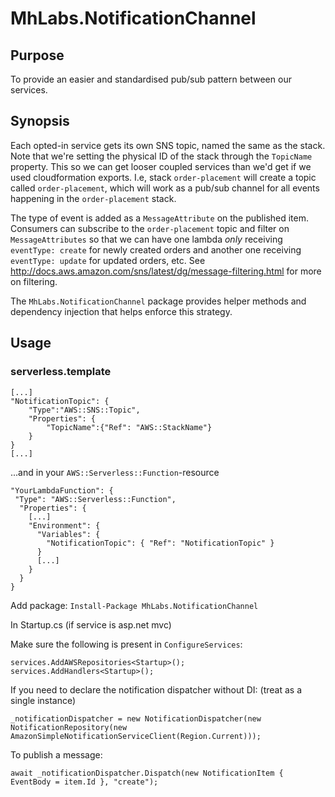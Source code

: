 # MhLabs.NotificationChannel

## Purpose
To provide an easier and standardised pub/sub pattern between our services.

## Synopsis
Each opted-in service gets its own SNS topic, named the same as the stack. Note that we're setting the physical ID of the stack through the `TopicName` property. This so we can get looser coupled services than we'd get if we used cloudformation exports. 
I.e, stack `order-placement` will create a topic called `order-placement`, which will work as a pub/sub channel for all events happening in the `order-placement` stack.

The type of event is added as a `MessageAttribute` on the published item. Consumers can subscribe to the `order-placement` topic and filter on `MessageAttributes` so that we can have one lambda _only_ receiving `eventType: create` for newly created orders and another one receiving `eventType: update` for updated orders, etc. See http://docs.aws.amazon.com/sns/latest/dg/message-filtering.html for more on filtering.

The `MhLabs.NotificationChannel` package provides helper methods and dependency injection that helps enforce this strategy.

## Usage

### serverless.template
```
[...]
"NotificationTopic": {
	"Type":"AWS::SNS::Topic",
	"Properties": {
		"TopicName":{"Ref": "AWS::StackName"}
	}
}
[...]
```
...and in your `AWS::Serverless::Function`-resource

```
"YourLambdaFunction": {
 "Type": "AWS::Serverless::Function",
  "Properties": {
    [...]
    "Environment": {
      "Variables": {
        "NotificationTopic": { "Ref": "NotificationTopic" }
      }
      [...]
    }
  }
}
```

Add package: `Install-Package MhLabs.NotificationChannel`

In Startup.cs (if service is asp.net mvc)

Make sure the following is present in `ConfigureServices`:
```
services.AddAWSRepositories<Startup>();
services.AddHandlers<Startup>();
```

If you need to declare the notification dispatcher without DI: (treat as a single instance)
```
_notificationDispatcher = new NotificationDispatcher(new NotificationRepository(new AmazonSimpleNotificationServiceClient(Region.Current)));
```

To publish a message:
```
await _notificationDispatcher.Dispatch(new NotificationItem { EventBody = item.Id }, "create");
```
